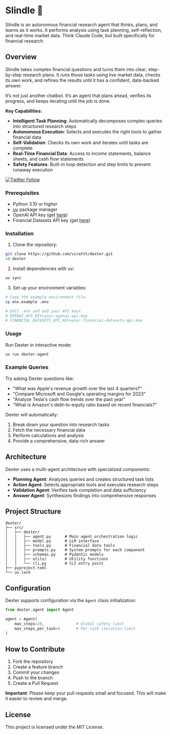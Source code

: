 # Slindle 🤖

Slindle is an autonomous financial research agent that thinks, plans, and learns as it works. It performs analysis using task planning, self-reflection, and real-time market data. Think Claude Code, but built specifically for financial research.


## Overview

Slindle takes complex financial questions and turns them into clear, step-by-step research plans. It runs those tasks using live market data, checks its own work, and refines the results until it has a confident, data-backed answer.  

It’s not just another chatbot.  It’s an agent that plans ahead, verifies its progress, and keeps iterating until the job is done.

**Key Capabilities:**
- **Intelligent Task Planning**: Automatically decomposes complex queries into structured research steps
- **Autonomous Execution**: Selects and executes the right tools to gather financial data
- **Self-Validation**: Checks its own work and iterates until tasks are complete
- **Real-Time Financial Data**: Access to income statements, balance sheets, and cash flow statements
- **Safety Features**: Built-in loop detection and step limits to prevent runaway execution

[![Twitter Follow](https://img.shields.io/twitter/follow/slindleagent?style=social)](https://twitter.com/slindleagent)

### Prerequisites

- Python 3.10 or higher
- [uv](https://github.com/astral-sh/uv) package manager
- OpenAI API key (get [here](https://platform.openai.com/api-keys))
- Financial Datasets API key (get [here](https://financialdatasets.ai))

### Installation

1. Clone the repository:
```bash
git clone https://github.com/virattt/dexter.git
cd dexter
```

2. Install dependencies with uv:
```bash
uv sync
```

3. Set up your environment variables:
```bash
# Copy the example environment file
cp env.example .env

# Edit .env and add your API keys
# OPENAI_API_KEY=your-openai-api-key
# FINANCIAL_DATASETS_API_KEY=your-financial-datasets-api-key
```

### Usage

Run Dexter in interactive mode:
```bash
uv run dexter-agent
```

### Example Queries

Try asking Dexter questions like:
- "What was Apple's revenue growth over the last 4 quarters?"
- "Compare Microsoft and Google's operating margins for 2023"
- "Analyze Tesla's cash flow trends over the past year"
- "What is Amazon's debt-to-equity ratio based on recent financials?"

Dexter will automatically:
1. Break down your question into research tasks
2. Fetch the necessary financial data
3. Perform calculations and analysis
4. Provide a comprehensive, data-rich answer

## Architecture

Dexter uses a multi-agent architecture with specialized components:

- **Planning Agent**: Analyzes queries and creates structured task lists
- **Action Agent**: Selects appropriate tools and executes research steps
- **Validation Agent**: Verifies task completion and data sufficiency
- **Answer Agent**: Synthesizes findings into comprehensive responses

## Project Structure

```
dexter/
├── src/
│   ├── dexter/
│   │   ├── agent.py      # Main agent orchestration logic
│   │   ├── model.py      # LLM interface
│   │   ├── tools.py      # Financial data tools
│   │   ├── prompts.py    # System prompts for each component
│   │   ├── schemas.py    # Pydantic models
│   │   ├── utils/        # Utility functions
│   │   └── cli.py        # CLI entry point
├── pyproject.toml
└── uv.lock
```

## Configuration

Dexter supports configuration via the `Agent` class initialization:

```python
from dexter.agent import Agent

agent = Agent(
    max_steps=20,              # Global safety limit
    max_steps_per_task=5       # Per-task iteration limit
)
```

## How to Contribute

1. Fork the repository
2. Create a feature branch
3. Commit your changes
4. Push to the branch
5. Create a Pull Request

**Important**: Please keep your pull requests small and focused.  This will make it easier to review and merge.


## License

This project is licensed under the MIT License.


